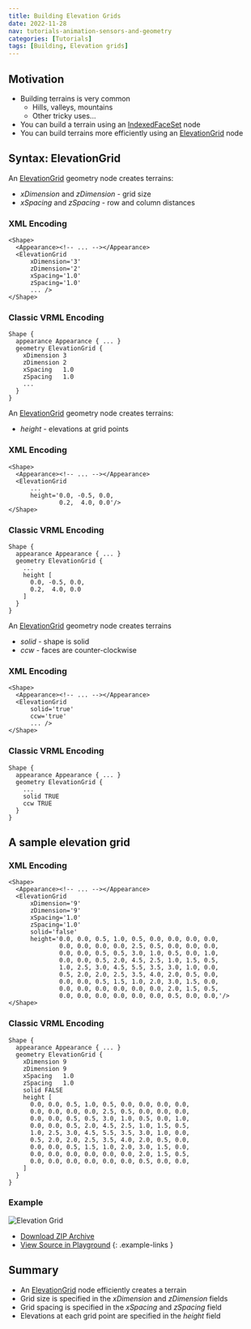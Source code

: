 ```yaml
---
title: Building Elevation Grids
date: 2022-11-28
nav: tutorials-animation-sensors-and-geometry
categories: [Tutorials]
tags: [Building, Elevation grids]
---
```

## Motivation

- Building terrains is very common
  - Hills, valleys, mountains
  - Other tricky uses...
- You can build a terrain using an [IndexedFaceSet](/x_ite/components/geometry3d/indexedfaceset/) node
- You can build terrains more efficiently using an [ElevationGrid](/x_ite/components/geometry3d/elevationgrid/) node

## Syntax: ElevationGrid

An [ElevationGrid](/x_ite/components/geometry3d/elevationgrid/) geometry node creates terrains:

- *xDimension* and *zDimension* - grid size
- *xSpacing* and *zSpacing* - row and column distances

### XML Encoding

```x3d
<Shape>
  <Appearance><!-- ... --></Appearance>
  <ElevationGrid
      xDimension='3'
      zDimension='2'
      xSpacing='1.0'
      zSpacing='1.0'
      ... />
</Shape>
```

### Classic VRML Encoding

```vrml
Shape {
  appearance Appearance { ... }
  geometry ElevationGrid {
    xDimension 3
    zDimension 2
    xSpacing   1.0
    zSpacing   1.0
    ...
  }
}
```

An [ElevationGrid](/x_ite/components/geometry3d/elevationgrid/) geometry node creates terrains:

- *height* - elevations at grid points

### XML Encoding

```x3d
<Shape>
  <Appearance><!-- ... --></Appearance>
  <ElevationGrid
      ...
      height='0.0, -0.5, 0.0,
              0.2,  4.0, 0.0'/>
</Shape>
```

### Classic VRML Encoding

```vrml
Shape {
  appearance Appearance { ... }
  geometry ElevationGrid {
    ...
    height [
      0.0, -0.5, 0.0,
      0.2,  4.0, 0.0
    ]
  }
}
```

An [ElevationGrid](/x_ite/components/geometry3d/elevationgrid/) geometry node creates terrains

- *solid* - shape is solid
- *ccw* - faces are counter-clockwise

### XML Encoding

```x3d
<Shape>
  <Appearance><!-- ... --></Appearance>
  <ElevationGrid
      solid='true'
      ccw='true'
      ... />
</Shape>
```

### Classic VRML Encoding

```vrml
Shape {
  appearance Appearance { ... }
  geometry ElevationGrid {
    ...
    solid TRUE
    ccw TRUE
  }
}
```

## A sample elevation grid

### XML Encoding

```x3d
<Shape>
  <Appearance><!-- ... --></Appearance>
  <ElevationGrid
      xDimension='9'
      zDimension='9'
      xSpacing='1.0'
      zSpacing='1.0'
      solid='false'
      height='0.0, 0.0, 0.5, 1.0, 0.5, 0.0, 0.0, 0.0, 0.0,
              0.0, 0.0, 0.0, 0.0, 2.5, 0.5, 0.0, 0.0, 0.0,
              0.0, 0.0, 0.5, 0.5, 3.0, 1.0, 0.5, 0.0, 1.0,
              0.0, 0.0, 0.5, 2.0, 4.5, 2.5, 1.0, 1.5, 0.5,
              1.0, 2.5, 3.0, 4.5, 5.5, 3.5, 3.0, 1.0, 0.0,
              0.5, 2.0, 2.0, 2.5, 3.5, 4.0, 2.0, 0.5, 0.0,
              0.0, 0.0, 0.5, 1.5, 1.0, 2.0, 3.0, 1.5, 0.0,
              0.0, 0.0, 0.0, 0.0, 0.0, 0.0, 2.0, 1.5, 0.5,
              0.0, 0.0, 0.0, 0.0, 0.0, 0.0, 0.5, 0.0, 0.0,'/>
</Shape>
```

### Classic VRML Encoding

```vrml
Shape {
  appearance Appearance { ... }
  geometry ElevationGrid {
    xDimension 9
    zDimension 9
    xSpacing   1.0
    zSpacing   1.0
    solid FALSE
    height [
      0.0, 0.0, 0.5, 1.0, 0.5, 0.0, 0.0, 0.0, 0.0,
      0.0, 0.0, 0.0, 0.0, 2.5, 0.5, 0.0, 0.0, 0.0,
      0.0, 0.0, 0.5, 0.5, 3.0, 1.0, 0.5, 0.0, 1.0,
      0.0, 0.0, 0.5, 2.0, 4.5, 2.5, 1.0, 1.5, 0.5,
      1.0, 2.5, 3.0, 4.5, 5.5, 3.5, 3.0, 1.0, 0.0,
      0.5, 2.0, 2.0, 2.5, 3.5, 4.0, 2.0, 0.5, 0.0,
      0.0, 0.0, 0.5, 1.5, 1.0, 2.0, 3.0, 1.5, 0.0,
      0.0, 0.0, 0.0, 0.0, 0.0, 0.0, 2.0, 1.5, 0.5,
      0.0, 0.0, 0.0, 0.0, 0.0, 0.0, 0.5, 0.0, 0.0,
    ]
  }
}
```

### Example

<x3d-canvas src="https://create3000.github.io/media/tutorials/scenes/elevation-grid/elevation-grid.x3dv" update="auto">
  <img src="https://create3000.github.io/media/tutorials/scenes/elevation-grid/screenshot.avif" alt="Elevation Grid"/>
</x3d-canvas>

- [Download ZIP Archive](https://create3000.github.io/media/tutorials/scenes/elevation-grid/elevation-grid.zip)
- [View Source in Playground](/x_ite/playground/?url=https://create3000.github.io/media/tutorials/scenes/elevation-grid/elevation-grid.x3dv)
{: .example-links }

## Summary

- An [ElevationGrid](/x_ite/components/geometry3d/elevationgrid/) node efficiently creates a terrain
- Grid size is specified in the *xDimension* and *zDimension* fields
- Grid spacing is specified in the *xSpacing* and *zSpacing* field
- Elevations at each grid point are specified in the *height* field
